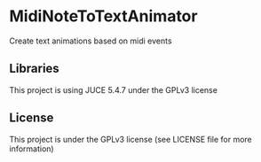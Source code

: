 # MidiNoteToTextAnimator
 Create text animations based on midi events
 
## Libraries
This project is using JUCE 5.4.7 under the GPLv3 license

## License
This project is under the GPLv3 license (see LICENSE file for more information)